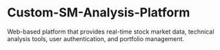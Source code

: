 # Custom-SM-Analysis-Platform
Web-based platform that provides real-time stock market data, technical analysis tools, user authentication, and portfolio management.
